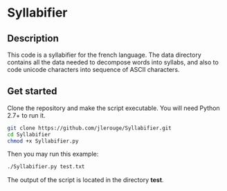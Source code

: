 # Syllabifier

## Description
This code is a syllabifier for the french language. The data directory contains all the data needed to decompose words into syllabs, and also to code unicode characters into sequence of ASCII characters.

## Get started
Clone the repository and make the script executable. You will need Python 2.7+ to run it.
```bash
git clone https://github.com/jlerouge/Syllabifier.git
cd Syllabifier
chmod +x Syllabifier.py
```

Then you may run this example:
```bash
./Syllabifier.py test.txt
```

The output of the script is located in the directory **test**.
